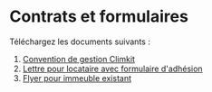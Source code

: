# Contrats et formulaires

Téléchargez les documents suivants :  
1.	<a href="https://drive.google.com//uc?export=download&id=1moL7BdY0ZtmbSFLeUGeBmDw6UvDw_eVk" target="_blank">Convention de gestion Climkit</a>  
2.  <a href="https://drive.google.com//uc?export=download&id=1hEwLRkR-JEW5mQBC4h4TaFMFpcXChjV7" target="_blank">Lettre pour locataire avec formulaire d'adhésion</a>  
3.	<a href="https://drive.google.com//uc?export=download&id=1ceco3-ELImxsmrtC_wPntCbCyZ_7mdvn" target="_blank">Flyer pour immeuble existant</a>  

